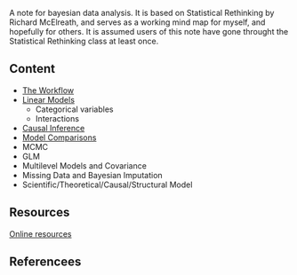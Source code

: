 A note for bayesian data analysis. It is based on Statistical Rethinking by Richard McElreath, and serves as a working mind map for myself, and hopefully for others. It is assumed users of this note have gone throught the Statistical Rethinking class at least once.

## Content

- [The Workflow](/notes/workflow.md)
- [Linear Models](/notes/linear_model.md)
    - Categorical variables
    - Interactions
- [Causal Inference](/notes/causal_inference.md)
- [Model Comparisons](/notes/model_comparison.md)
- MCMC
- GLM
- Multilevel Models and Covariance
- Missing Data and Bayesian Imputation
- Scientific/Theoretical/Causal/Structural Model



## Resources
[Online resources](./notes/online_resources.md)


## Referencees